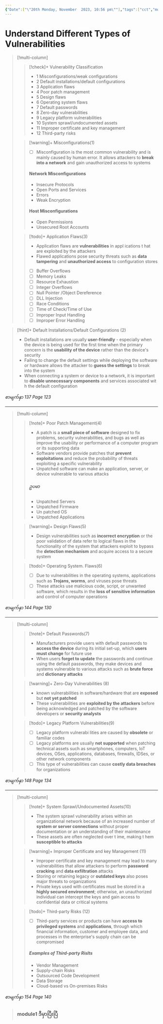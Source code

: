 ```yaml
---
{"Date":["\"20th Monday, November  2023, 10:56 pm\""],"tags":["cct","module1"],"Auther":"y3kh","dg-publish":true,"permalink":"/cct-online-training/module-1-part-3/","dgPassFrontmatter":true,"noteIcon":""}
---
```


#  Understand Different Types of Vulnerabilities


> [!multi-column]
>> [!check]+ Vulnerability Classification
>>- 1 Misconfigurations/weak configurations
>>- 2 Default installations/default configurations
>>- 3 Application flaws
>>- 4 Poor patch management
>>- 5 Design flaws
>>- 6 Operating system flaws
>>- 7 Default passwords
>>- 8 Zero-day vulnerabilities
>>- 9 Legacy platform vulnerabilities
>>- 10 System sprawl/undocumented assets
>>- 11 Improper certificate and key management
>>- 12 Third-party risks
>
>> [!warning]+ Misconfigurations(1)
>> - [ ] Misconfiguration is the most common vulnerability and is mainly caused by human error. It allows attackers to **break into a network** and gain unauthorized access to systems
>> #### Network Misconfigurations
>> - Insecure Protocols
>> - Open Ports and Services
>> - Errors
>> - Weak Encryption
>>#### Host Misconfigurations 
>> - Open Permissions
>> - Unsecured Root Accounts
>
>> [!todo]+ Application Flaws(3)
>>- Application flaws are **vulnerabilities** in appl ications t hat are exploited by the attackers
>>- Flawed applications pose security threats such as **data tampering** and **unauthorized access** to configuration stores
>> - [ ]  Buffer Overflows
>> - [ ] Memory Leaks
>> - [ ] Resource Exhaustion
>> - [ ] Integer Overflows
>> - [ ] Null Pointer /Object Dereference
>> - [ ] DLL Injection
>> - [ ] Race Conditions
>> - [ ] Time of Check/Time of Use
>> - [ ] Improper Input Handling
>> - [ ] Improper Error Handling


>[!hint]+ Default Installations/Default Configurations (2)
>- Default installations are usually **user-friendly** - especially when the device is being used for the first time when the primary concern is the **usability of the device** rather than the device's security
>- Failing to change the default settings while deploying the software or hardware  allows the attacker to **guess the settings** to break into the system
>- When connecting a system or device to a network, it is important to **disable unnecessary components** and services associated wit h the default configuration

_စာမျက်နှာ 137 Page 123_

---
> [!multi-column]
>
>> [!note]+ Poor Patch Management(4)
>>- A patch is a **small piece of software** designed to fix problems, security vulnerabilities, and bugs as well as improve the usability or performance of a computer program or its supporting data 
>>- Software vendors provide patches that **prevent exploitations** and reduce the probability of threats exploiting a specific vulnerability 
>>- Unpatched software can make an application, server, or device vulnerable to various attacks
>>##### ဥပမာ
>>- Unpatched Servers
>>- Unpatched Firmware
>>- Un patched OS
>>- Unpatched Applications
>
>> [!warning]+ Design Flaws(5)
>>- Design vulnerabilities such as **incorrect encryption** or the poor validation of data refer to logical flaws in the functionality of the system that attackers exploit to bypass the **detection mechanism** and acquire access to a secure system 
>
>> [!todo]+ Operating System. Flaws(6)
>> - [ ]  Due to vulnerabilities in the operating systems, applications such as **Trojans, worms**, and viruses pose threats
>> - [ ] These attacks use malicious code, script, or unwanted software, which results in the **loss of sensitive information** and control of computer operations

_စာမျက်နှာ 144 Page 130_

---
>[!multi-column]
>>[!note]+ Default Passwords(7)
>>- Manufacturers provide users with default passwords to **access the device** during its initial set-up, which **users must change** for future use
>>- When users **forget to update** the passwords and continue using the default passwords, they make devices and systems vulnerable to various attacks such as **brute force** and **dictionary attacks**
>
>>[!warning]+ Zero-Day Vulnerabilities (8)
>>- known vulnerabilities in software/hardware that are **exposed** but **not yet patched**
>>- These vulnerabilities are **exploited by the attackers** before being acknowledged and patched by the software developers or **security analysts**
>
>>[!todo]+ Legacy Platform Vulnerabilities(9)
>> - [ ] Legacy platform vulnerabi lities are caused by **obsolete** or familiar codes
>> - [ ] Legacy platforms are usually **not supported** when patching technical assets such as smartphones, computers, loT devices, OSes, applications, databases, firewalls, IDSes, or other network components
>> - [ ] This type of vulnerabilities can cause **costly data breaches** for organizations

_စာမျက်နှာ 148 Page 134_

---
>[!multi-column]
>
>>[!note]+ System Sprawl/Undocumented Assets(10)
>>- The system sprawl vulnerability arises within an organizational network because of an increased number of **system or server connections** without proper documentation or an understanding of their maintenance
>>- These assets are often neglected over t ime, making t hem **susceptible to attacks**
>
>>[!warning]+ Improper Certificate and key Management (11)
>>- Improper certificate and key management may lead to many vulnerabilities that allow attackers to perform **password cracking** and **data exfiltration** attacks
>>- Storing or retaining legacy or **outdated keys** also poses major threats to organizations
>>- Private keys used with certificates must be stored in a **highly secured environment**; otherwise, an unauthorized individual can intercept the keys and gain access to confidential data or critical systems
>
>>[!todo]+ Third-party Risks (12)
>> - [ ] Third-party services or products can have **access to privileged systems** and **applications**, through which financial information, customer and employee data, and processes in the enterprise's supply chain can be compromised
>> ##### Examples of Third-party Rislts
>> - Vendor Management
>> - Supply-chain Risks
>> - Outsourced Code Development
>> - Data Storage
>> - Cloud-based vs On-premises Risks

*စာမျက်နှာ 154 Page 140*

>### module1 ဒီမှာပြီးပြီ

